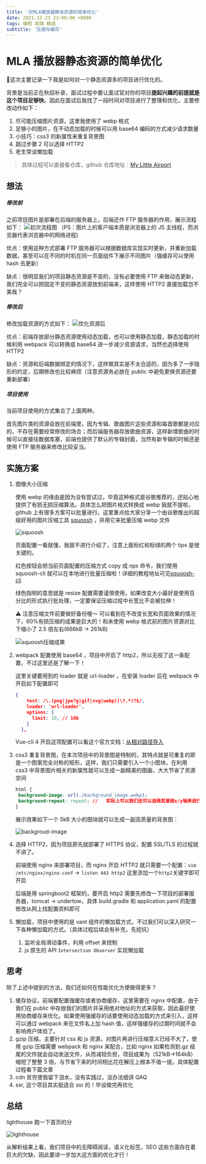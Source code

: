 ```yaml
---
title: '对MLA播放器静态资源的简单优化'
date: 2021-12-23 23:00:00 +0800
tags: 编程 前端 精选
subtitle: '压缩与缓存'
---
```


# MLA 播放器静态资源的简单优化

:memo:这次主要记录一下我是如何对一个静态资源多的项目进行优化的。

背景是当前正在秋招补录，面试过程中要让面试官对你的项目**提起兴趣的前提就是这个项目足够快**。因此在面试后我找了一段时间对项目进行了整理和优化，主要修改动作如下：

1. 尽可能压缩图片资源，这里我使用了 webp 格式
2. 足够小的图片，在不动态加载的时候可以用 base64 编码的方式减少请求数量
3. 小技巧：css3 的新属性来重复背景图
4. 跳过步骤 2 可以选择 HTTP2
5. 老生常谈懒加载

> 具体过程可以直接看仓库，github 仓库地址：[My Little Airport](https://github.com/hamburgerdog/MyLittleAirplay)

## 想法

##### 修改前

之前项目图片是部署在后端的服务器上，后端还作 FTP 服务器的作用，展示流程如下：
![初次流程图](https://s4.ax1x.com/2021/12/23/TGo4fI.png)
（PS：图片上的客户端本质是浏览器上的 JS 主线程，而浏览器代表浏览器中的网络进程)

优点：使用这种方式部署 FTP 服务器可以根据数据库实现实时更新，并重新加载数据，甚至可以在不同的时机在同一页面组件下展示不同图片（强缓存可以使用 hash 去更新）

缺点：很明显我们的项目静态资源是不变的，没有必要使用 FTP 来做动态更新，我们完全可以把固定不变的静态资源放到前端来，这样使用 HTTP2 直接加载岂不美哉？

##### 修改后

修改加载资源的方式如下：
![优化资源后](https://s4.ax1x.com/2021/12/23/TGHkWR.png)

优点：前端存放部分静态资源使用动态加载，也可以使用静态加载，静态加载的时候利用 webpack 可以转换成 base64 进一步减少资源请求，当然也选择使用 HTTP2

缺点：资源和后端数据绑定的情况下，这样做其实是不太合适的，因为多了一步隐形的约定，后期修改也比较麻烦（注意资源务必放在 public 中避免更换资源还要重新部署）

##### 项目使用

当前项目使用的方式集合了上面两种。

首先图片类的资源会放在前端里，因为专辑、歌曲图片这些资源和每首歌都是对应的，不存在需要经常修改的场合；而后端服务器存放歌曲资源，这样新增歌曲的时候可以直接往数据库塞，前端也提供了默认的专辑封面，当然有新专辑的时候还是使用 FTP 服务器来修改比较妥当。

## 实施方案

1. 图像大小压缩

   使用 webp 的缘由是因为没有尝试过，毕竟这种格式是谷歌推荐的，还贴心地提供了有损无损压缩算法。具体怎么把图片格式转换成 webp 我就不提啦，github 上有很多方案可以批量进行。这里重点给大家分享一个由谷歌推出的超级好用的图片压缩工具 [squoosh](https://squoosh.app/) ，并用它来批量压缩 webp 文件

   ![squoosh](https://s4.ax1x.com/2021/12/23/TGLBfH.png)

   页面配置一看就懂，我就不进行介绍了，注意上面标红和标绿的两个 tips 是很关键的。

   红色按钮会把当前页面配置的压缩方式 copy 成 npx 命令，我们使用 squoosh-cli 就可以在本地进行批量压缩啦！详细的教程地址可见[squoosh-cli](https://github.com/GoogleChromeLabs/squoosh/tree/dev/cli)

   绿色指明的意思就是 resize 配置需要谨慎使用，如果改变大小最好是使用百分比的形式执行批处理，一定要保证压缩过程中长宽比不会被拉伸！

   ⚠️ 注意压缩文件前要做好备份喔～ 可以看到在不改变长宽和页面效果的情况下，60%有损压缩的成果是巨大的！和未使用 webp 格式前的图片资源对比下缩小了 2.5 倍左右(666kB -> 261kB)

   ![squoosh压缩成果](https://s4.ax1x.com/2021/12/23/TGXfzj.jpg)

2. webpack 配置使用 base64 ，项目中开启了 http2，所以无视了这一条配置，不过这里还是了解一下！

   这里关键要用到的 loader 就是 url-loader ，在安装 loader 后在 webpack 中开启如下配置即可

   ```json
   {
       test: /\.(png|jpe?g|gif|svg|webp)(\?.*)?$/,
       loader: 'url-loader',
       options: {
         limit: 10, // 10b
       }
     },
   ```

   Vue-cli 4 开启这项配置可以看这个官方文档：[从相对路径导入](https://cli.vuejs.org/zh/guide/html-and-static-assets.html#从相对路径导入)

3. css3 重复背景图，在本次项目中的背景图是特制的，其特点就是可重复的即是一个图案完全对称的矩形，这样，我们只需要引入一个小图块，在利用 css3 中背景图片相关的新属性就可以生成一副精美的图画，大大节省了资源空间

   ```css
   html {
   	background-image: url(./background_image.webp);
   	background-repeat: repeat; //	实际上可以我们还可以选择其是按x/y轴来进行重复
   }
   ```

   展示效果如下一个 5kB 大小的图块就可以生成一副高质量的背景图：

   ![backgroud-image](https://s4.ax1x.com/2021/12/23/TJFN26.jpg)

4. 选择 HTTP2，因为项目原先就部署了 HTTPS 协议，配置 SSL/TLS 的过程就不讲了。

   前端使用 nginx 来部署项目，而 nginx 开启 HTTP2 就只需要一个配置：`vim /etc/nginx/nginx-conf` -> `listen 443 http2` 这里添加一个`http2`关键字即可开启

   后端是用 springboot2 框架的，要开启 http2 需要先修改一下项目的部署服务器，tomcat -> undertow，具体 build.gradle 和 application.yaml 的配置修改从网上找配置资料即可

5. 懒加载，项目中使用的是 vant 组件的懒加载方式，不过我们可以深入研究一下各种懒加载的方式。（具体过程后续会有补充，先挖坑）

   1. 监听全局滑动事件，利用 offset 来控制
   2. js 原生的 API `Intersection Observer` 实现懒加载

## 思考

除了上述中提到的方法，我们还如何在性能优化方便做得更多？

1. 缓存协议，前端要配置强缓存或者协商缓存，这里需要在 nginx 中配置，由于我们在 public 中存放我们的图片并采用绝对地址的方式来获取，因此最好使用协商缓存来优化。如果使用强缓存的话要使用动态加载的方式来引入，这样可以通过 webpack 来在文件名上加 hash 值，这样强缓存的过期时间就不会影响用户体验了。
2. gzip 压缩，主要针对 css 和 js 资源，对图片再进行压缩意义已经不大了，使用 gzip 压缩需要 webpack 和 nginx 来配合，比如 nginx 如果检测到.gz 结尾的文件就会自动发送文件，从而减轻负担，项目成果为（521kB->164kB）缩短了整整 3 倍，与节省下来的时间相比花在解压上根本不值一提。具体配置过程看下篇文章
3. cdn 贫穷使我留下泪水，没有实践过，没办法细讲 QAQ
4. ssr, 这个项目其实挺适合 ssr 的！毕设做完再优化

## 总结

lighthouse 跑一下首页的分

![lighthouse](https://s4.ax1x.com/2021/12/24/TJ7KpR.jpg)

从解析结果上看，我们项目中的无障碍阅读，语义化标签，SEO 这些方面存在着巨大的欠缺，因此要进一步加大这方面的优化才行！
